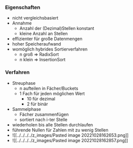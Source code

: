 ### Eigenschaften
+ nicht vergleichsbasiert
+ Annahme
	+ Anzahl der (Dezimal)Stellen konstant
	+ kleine Anzahl an Stellen
+ effizienter für große Datenmengen
+ hoher Speicheraufwand
+ womöglich hybrides Sortierverfahren
	+ n groß => RadixSort
	+ n klein => InsertionSort

### Verfahren
+ Streuphase
	+ n aufteilen in Fächer/Buckets
	+ 1 Fach für jeden möglichen Wert
		+ 10 für dezimal
		+ 2 für binär
+ Sammelphase
	+ Fächer zusammenfügen
	+ sortiert nach i-ter Stelle
+ wiederholen bis alle Stellen durchlaufen
+ führende Nullen für  Zahlen mit zu wenig Stellen
+ ![[../../../../z_images/Pasted image 20221028162653.png]]
+ ![[../../../../z_images/Pasted image 20221028162857.png]]
